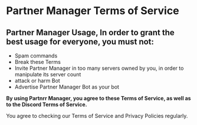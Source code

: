 # Partner Manager Terms of Service

## Partner Manager Usage, In order to grant the best usage for everyone, you must not:
- Spam commands
- Break these Terms
- Invite Partner Manager in too many servers owned by you, in order to manipulate its server count
- attack or harm Bot
- Advertise Partner Manager Bot as your bot

<b>By using Partnrr Manager, you agree to these Terms of Service, as well as to the Discord Terms of Service.</b>

You agree to checking our Terms of Service and Privacy Policies regularly.

